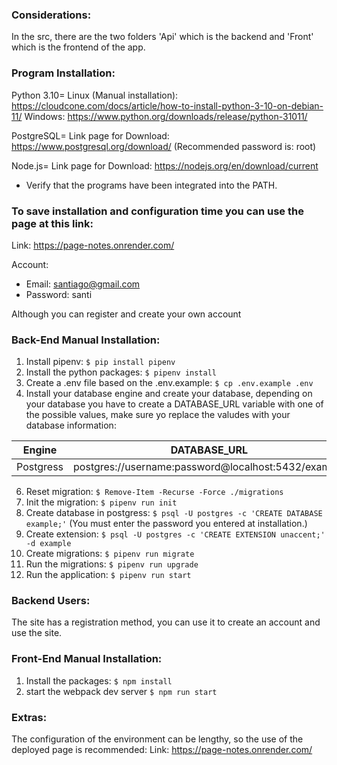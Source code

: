 ### Considerations:

In the src, there are the two folders 'Api' which is the backend and 'Front' which is the frontend of the app.

### Program Installation:

Python 3.10=
Linux (Manual installation): https://cloudcone.com/docs/article/how-to-install-python-3-10-on-debian-11/
Windows: https://www.python.org/downloads/release/python-31011/

PostgreSQL=
Link page for Download: https://www.postgresql.org/download/
(Recommended password is: root)

Node.js=
Link page for Download: https://nodejs.org/en/download/current

- Verify that the programs have been integrated into the PATH.

### To save installation and configuration time you can use the page at this link:

Link: https://page-notes.onrender.com/

Account:

- Email: santiago@gmail.com
- Password: santi

Although you can register and create your own account

### Back-End Manual Installation:

1. Install pipenv: `$ pip install pipenv`
2. Install the python packages: `$ pipenv install`
3. Create a .env file based on the .env.example: `$ cp .env.example .env`
4. Install your database engine and create your database, depending on your database you have to create a DATABASE_URL variable with one of the possible values, make sure yo replace the valudes with your database information:

| Engine    | DATABASE_URL                                        |
| --------- | --------------------------------------------------- |
| Postgress | postgres://username:password@localhost:5432/example |

6. Reset migration: `$ Remove-Item -Recurse -Force ./migrations `
7. Init the migration: `$ pipenv run init`
8. Create database in postgress: `$ psql -U postgres -c 'CREATE DATABASE example;'` (You must enter the password you entered at installation.)
9. Create extension: `$ psql -U postgres -c 'CREATE EXTENSION unaccent;' -d example`
10. Create migrations: `$ pipenv run migrate`
11. Run the migrations: `$ pipenv run upgrade`
12. Run the application: `$ pipenv run start`

### Backend Users:

The site has a registration method, you can use it to create an account and use the site.

### Front-End Manual Installation:

1. Install the packages: `$ npm install`
2. start the webpack dev server `$ npm run start`

### Extras:

The configuration of the environment can be lengthy, so the use of the deployed page is recommended:
Link: https://page-notes.onrender.com/
